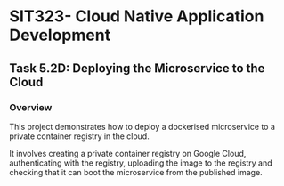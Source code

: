 # SIT323- Cloud Native Application Development
## Task 5.2D: Deploying the Microservice to the Cloud
### Overview
This project demonstrates how to deploy a dockerised microservice to a private container registry in the cloud.

It involves creating a private container registry on Google Cloud, authenticating with the registry, uploading the image to the registry and checking that it can boot the microservice from the published image.
